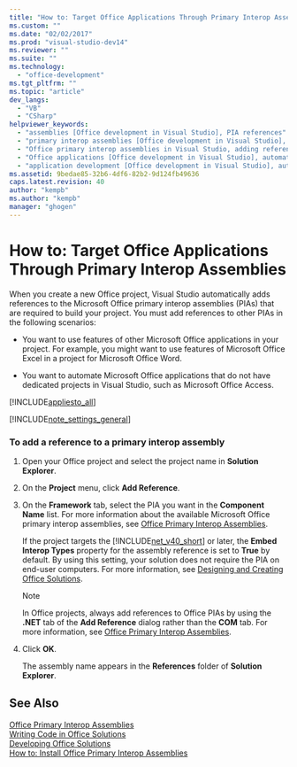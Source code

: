 ```yaml
---
title: "How to: Target Office Applications Through Primary Interop Assemblies | Microsoft Docs"
ms.custom: ""
ms.date: "02/02/2017"
ms.prod: "visual-studio-dev14"
ms.reviewer: ""
ms.suite: ""
ms.technology: 
  - "office-development"
ms.tgt_pltfrm: ""
ms.topic: "article"
dev_langs: 
  - "VB"
  - "CSharp"
helpviewer_keywords: 
  - "assemblies [Office development in Visual Studio], PIA references"
  - "primary interop assemblies [Office development in Visual Studio], adding references to"
  - "Office primary interop assemblies in Visual Studio, adding references to"
  - "Office applications [Office development in Visual Studio], automating"
  - "application development [Office development in Visual Studio], automating"
ms.assetid: 9bedae85-32b6-4df6-82b2-9d124fb49636
caps.latest.revision: 40
author: "kempb"
ms.author: "kempb"
manager: "ghogen"
---
```

# How to: Target Office Applications Through Primary Interop Assemblies
  When you create a new Office project, Visual Studio automatically adds references to the Microsoft Office primary interop assemblies (PIAs) that are required to build your project. You must add references to other PIAs in the following scenarios:  
  
-   You want to use features of other Microsoft Office applications in your project. For example, you might want to use features of Microsoft Office Excel in a project for Microsoft Office Word.  
  
-   You want to automate Microsoft Office applications that do not have dedicated projects in Visual Studio, such as Microsoft Office Access.  
  
 [!INCLUDE[appliesto_all](../vsto/includes/appliesto-all-md.md)]  
  
 [!INCLUDE[note_settings_general](../sharepoint/includes/note-settings-general-md.md)]  
  
### To add a reference to a primary interop assembly  
  
1.  Open your Office project and select the project name in **Solution Explorer**.  
  
2.  On the **Project** menu, click **Add Reference**.  
  
3.  On the **Framework** tab, select the PIA you want in the **Component Name** list. For more information about the available Microsoft Office primary interop assemblies, see [Office Primary Interop Assemblies](../vsto/office-primary-interop-assemblies.md).  
  
     If the project targets the [!INCLUDE[net_v40_short](../sharepoint/includes/net-v40-short-md.md)] or later, the **Embed Interop Types** property for the assembly reference is set to **True** by default. By using this setting, your solution does not require the PIA on end-user computers. For more information, see [Designing and Creating Office Solutions](../vsto/designing-and-creating-office-solutions.md).  
  
    > [!NOTE]  
    >  In Office projects, always add references to Office PIAs by using the **.NET** tab of the **Add Reference** dialog rather than the **COM** tab. For more information, see [Office Primary Interop Assemblies](../vsto/office-primary-interop-assemblies.md).  
  
4.  Click **OK**.  
  
     The assembly name appears in the **References** folder of **Solution Explorer**.  
  
## See Also  
 [Office Primary Interop Assemblies](../vsto/office-primary-interop-assemblies.md)   
 [Writing Code in Office Solutions](../vsto/writing-code-in-office-solutions.md)   
 [Developing Office Solutions](../vsto/developing-office-solutions.md)   
 [How to: Install Office Primary Interop Assemblies](../vsto/how-to-install-office-primary-interop-assemblies.md)  
  
  